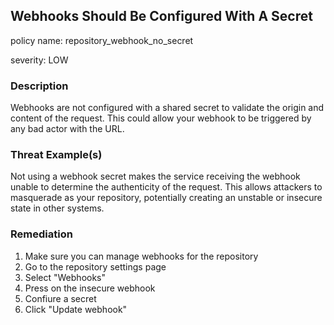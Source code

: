 
## Webhooks Should Be Configured With A Secret
policy name: repository_webhook_no_secret

severity: LOW

### Description
Webhooks are not configured with a shared secret to validate the origin and content of the request. This could allow your webhook to be triggered by any bad actor with the URL.

### Threat Example(s)
Not using a webhook secret makes the service receiving the webhook unable to determine the authenticity of the request.
This allows attackers to masquerade as your repository, potentially creating an unstable or insecure state in other systems.



### Remediation
1. Make sure you can manage webhooks for the repository
2. Go to the repository settings page
3. Select "Webhooks"
4. Press on the insecure webhook
5. Confiure a secret
6. Click "Update webhook"


